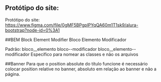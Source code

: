 ## Protótipo do site: 
Protótipo do site: https://www.figma.com/file/0gMF5BPgplPYqQA60m1T1sk9/alura-bootstrap?node-id=0%3A1

##BEM
Block Element Modifier
Bloco Elemento Modificador

Padrão:
bloco__elemento
bloco--modificador
bloco__elemento--modificador
Específico para nomear as classes e não os arquivos

##Banner
Para que o position absolute do título funcione é necessário colocar position relative no banner, absoluto em relação ao banner e não a página.